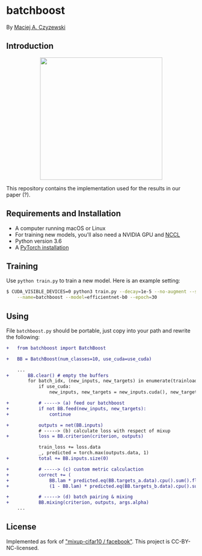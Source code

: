 # batchboost
By [Maciej A. Czyzewski](https://github.com/maciejczyzewski)

## Introduction

<div align="center">
	<img src="paper/figure-abstract.png" height="325">
</div>

This repository contains the implementation used for the results in
our paper (?).

## Requirements and Installation
* A computer running macOS or Linux
* For training new models, you'll also need a NVIDIA GPU and [NCCL](https://github.com/NVIDIA/nccl)
* Python version 3.6
* A [PyTorch installation](http://pytorch.org/)

## Training
Use `python train.py` to train a new model.
Here is an example setting:
```bash
$ CUDA_VISIBLE_DEVICES=0 python3 train.py --decay=1e-5 --no-augment --seed=1 \
	--name=batchboost --model=efficientnet-b0 --epoch=30
```

## Using

File `batchboost.py` should be portable, just copy into your path and rewrite
the following:

```diff
+	from batchboost import BatchBoost

+	BB = BatchBoost(num_classes=10, use_cuda=use_cuda)

	...
+		BB.clear() # empty the buffers
		for batch_idx, (new_inputs, new_targets) in enumerate(trainloader):
			if use_cuda:
				new_inputs, new_targets = new_inputs.cuda(), new_targets.cuda()

+			# -----> (a) feed our batchboost
+			if not BB.feed(new_inputs, new_targets):
+				continue

+			outputs = net(BB.inputs)
			# -----> (b) calculate loss with respect of mixup
+			loss = BB.criterion(criterion, outputs)

			train_loss += loss.data
			_, predicted = torch.max(outputs.data, 1)
+			total += BB.inputs.size(0)

+			# -----> (c) custom metric calculaction
+			correct += (
+				BB.lam * predicted.eq(BB.targets_a.data).cpu().sum().float() +
+				(1 - BB.lam) * predicted.eq(BB.targets_b.data).cpu().sum().float())

+			# -----> (d) batch pairing & mixing
+			BB.mixing(criterion, outputs, args.alpha)
	...
```

## License

Implemented as fork of ["mixup-cifar10 / facebook"](https://github.com/facebookresearch/mixup-cifar10).
This project is CC-BY-NC-licensed.
